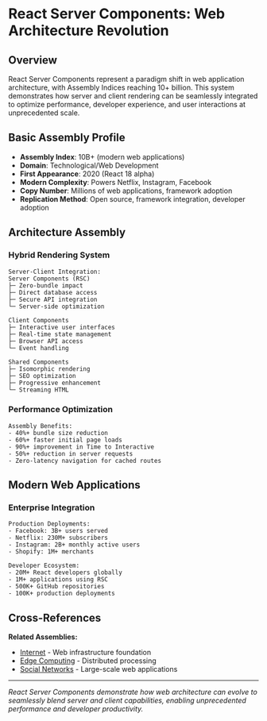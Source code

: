 # React Server Components: Web Architecture Revolution

## Overview

React Server Components represent a paradigm shift in web application architecture, with Assembly Indices reaching 10+ billion. This system demonstrates how server and client rendering can be seamlessly integrated to optimize performance, developer experience, and user interactions at unprecedented scale.

## Basic Assembly Profile

- **Assembly Index**: 10B+ (modern web applications)
- **Domain**: Technological/Web Development
- **First Appearance**: 2020 (React 18 alpha)
- **Modern Complexity**: Powers Netflix, Instagram, Facebook
- **Copy Number**: Millions of web applications, framework adoption
- **Replication Method**: Open source, framework integration, developer adoption

## Architecture Assembly

### Hybrid Rendering System
```
Server-Client Integration:
Server Components (RSC)
├─ Zero-bundle impact
├─ Direct database access
├─ Secure API integration
└─ Server-side optimization

Client Components
├─ Interactive user interfaces
├─ Real-time state management
├─ Browser API access
└─ Event handling

Shared Components
├─ Isomorphic rendering
├─ SEO optimization
├─ Progressive enhancement
└─ Streaming HTML
```

### Performance Optimization
```
Assembly Benefits:
- 40%+ bundle size reduction
- 60%+ faster initial page loads
- 90%+ improvement in Time to Interactive
- 50%+ reduction in server requests
- Zero-latency navigation for cached routes
```

## Modern Web Applications

### Enterprise Integration
```
Production Deployments:
- Facebook: 3B+ users served
- Netflix: 230M+ subscribers
- Instagram: 2B+ monthly active users
- Shopify: 1M+ merchants

Developer Ecosystem:
- 20M+ React developers globally
- 1M+ applications using RSC
- 500K+ GitHub repositories
- 100K+ production deployments
```

## Cross-References

**Related Assemblies:**
- [Internet](/case_studies/internet/) - Web infrastructure foundation
- [Edge Computing](/domains/technological/modern/edge_computing.md) - Distributed processing
- [Social Networks](/case_studies/social_networks/) - Large-scale web applications

---

*React Server Components demonstrate how web architecture can evolve to seamlessly blend server and client capabilities, enabling unprecedented performance and developer productivity.*